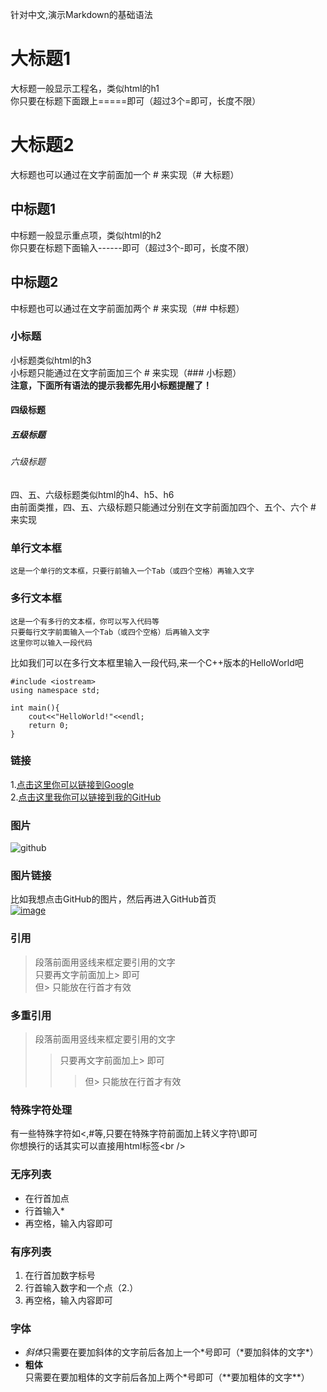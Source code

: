 针对中文,演示Markdown的基础语法

大标题1
===================================
  大标题一般显示工程名，类似html的h1<br />
  你只要在标题下面跟上=====即可（超过3个=即可，长度不限）

# 大标题2
  大标题也可以通过在文字前面加一个 # 来实现（# 大标题）

中标题1
-----------------------------------
  中标题一般显示重点项，类似html的h2<br />
  你只要在标题下面输入------即可（超过3个-即可，长度不限）

## 中标题2
  中标题也可以通过在文字前面加两个 # 来实现（## 中标题）

### 小标题
  小标题类似html的h3<br />
  小标题只能通过在文字前面加三个 # 来实现（### 小标题）<br />
  **注意，下面所有语法的提示我都先用小标题提醒了！**

#### 四级标题
##### 五级标题
###### 六级标题
  四、五、六级标题类似html的h4、h5、h6<br />
  由前面类推，四、五、六级标题只能通过分别在文字前面加四个、五个、六个 # 来实现<br />

### 单行文本框
    这是一个单行的文本框，只要行前输入一个Tab（或四个空格）再输入文字

### 多行文本框  
    这是一个有多行的文本框，你可以写入代码等
    只要每行文字前面输入一个Tab（或四个空格）后再输入文字
    这里你可以输入一段代码

  比如我们可以在多行文本框里输入一段代码,来一个C++版本的HelloWorld吧

	#include <iostream>
	using namespace std;
	
	int main(){
		cout<<"HelloWorld!"<<endl;
		return 0;
	}

### 链接
1.[点击这里你可以链接到Google](http://www.google.com)<br />
2.[点击这里我你可以链接到我的GitHub](https://github.com/tangxiadi)

### 图片
![github](https://avatars0.githubusercontent.com/u/9555093?v=3&s=256 "我的GitHub头像")

### 图片链接
  比如我想点击GitHub的图片，然后再进入GitHub首页<br />
[![image](https://github.com/images/modules/dashboard/bootcamp/octocat_setup.png "GitHub")](http://www.github.com/)

### 引用
> 段落前面用竖线来框定要引用的文字<br />
> 只要再文字前面加上> 即可<br />
> 但> 只能放在行首才有效<br />

### 多重引用
> 段落前面用竖线来框定要引用的文字<br />
> > 只要再文字前面加上> 即可<br />
> > > 但> 只能放在行首才有效<br />

### 特殊字符处理
有一些特殊字符如<,#等,只要在特殊字符前面加上转义字符\即可<br />
你想换行的话其实可以直接用html标签\<br /\>

### 无序列表

* 在行首加点
* 行首输入*
* 再空格，输入内容即可

### 有序列表
1. 在行首加数字标号
2. 行首输入数字和一个点（2.）
3. 再空格，输入内容即可

### 字体
* *斜体*只需要在要加斜体的文字前后各加上一个\*号即可（\*要加斜体的文字\*）
* **粗体**只需要在要加粗体的文字前后各加上两个\*号即可（\*\*要加粗体的文字\*\*）
